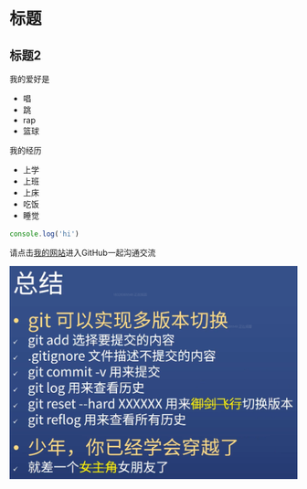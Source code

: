 # 标题
## 标题2

我的爱好是

- 唱
- 跳
- rap
- 篮球

我的经历
- 上学
- 上班
- 上床
- 吃饭
- 睡觉

```javascript
console.log('hi')
```

请点击[我的网站](https://github.com/BaiJingSama)进入GitHub一起沟通交流

![今天的笔记](1.png)